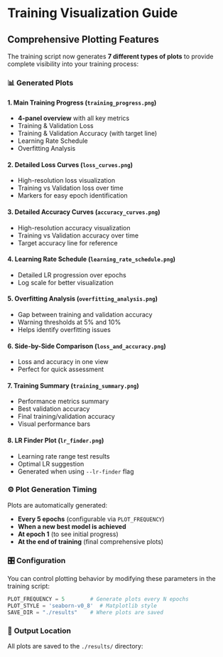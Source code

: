 # Training Visualization Guide

## Comprehensive Plotting Features

The training script now generates **7 different types of plots** to provide complete visibility into your training process:

### 📊 **Generated Plots**

#### 1. **Main Training Progress** (`training_progress.png`)
- **4-panel overview** with all key metrics
- Training & Validation Loss
- Training & Validation Accuracy (with target line)
- Learning Rate Schedule
- Overfitting Analysis

#### 2. **Detailed Loss Curves** (`loss_curves.png`)
- High-resolution loss visualization
- Training vs Validation loss over time
- Markers for easy epoch identification

#### 3. **Detailed Accuracy Curves** (`accuracy_curves.png`)
- High-resolution accuracy visualization
- Training vs Validation accuracy over time
- Target accuracy line for reference

#### 4. **Learning Rate Schedule** (`learning_rate_schedule.png`)
- Detailed LR progression over epochs
- Log scale for better visualization

#### 5. **Overfitting Analysis** (`overfitting_analysis.png`)
- Gap between training and validation accuracy
- Warning thresholds at 5% and 10%
- Helps identify overfitting issues

#### 6. **Side-by-Side Comparison** (`loss_and_accuracy.png`)
- Loss and accuracy in one view
- Perfect for quick assessment

#### 7. **Training Summary** (`training_summary.png`)
- Performance metrics summary
- Best validation accuracy
- Final training/validation accuracy
- Visual performance bars

#### 8. **LR Finder Plot** (`lr_finder.png`)
- Learning rate range test results
- Optimal LR suggestion
- Generated when using `--lr-finder` flag

### ⚙️ **Plot Generation Timing**

Plots are automatically generated:
- **Every 5 epochs** (configurable via `PLOT_FREQUENCY`)
- **When a new best model is achieved**
- **At epoch 1** (to see initial progress)
- **At the end of training** (final comprehensive plots)

### 🎛️ **Configuration**

You can control plotting behavior by modifying these parameters in the training script:

```python
PLOT_FREQUENCY = 5        # Generate plots every N epochs
PLOT_STYLE = 'seaborn-v0_8'  # Matplotlib style
SAVE_DIR = "./results"    # Where plots are saved
```

### 📁 **Output Location**

All plots are saved to the `./results/` directory: